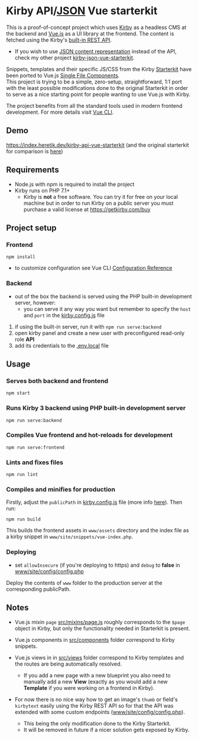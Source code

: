 # Kirby API/[JSON](https://github.com/jmheretik/kirby-json-vue-starterkit#kirby-apijson-vue-starterkit) Vue starterkit


This is a proof-of-concept project which uses [Kirby](https://getkirby.com/) as a headless CMS at the backend and [Vue.js](https://vuejs.org/) as a UI library at the frontend. The content is fetched using the Kirby's [built-in REST API](https://getkirby.com/docs/guide/api/introduction).

- If you wish to use [JSON content representation](https://getkirby.com/docs/guide/templates/content-representations) instead of the API, check my other project [kirby-json-vue-starterkit](https://github.com/jmheretik/kirby-json-vue-starterkit).

Snippets, templates and their specific JS/CSS from the Kirby [Starterkit](https://github.com/getkirby/starterkit) have been ported to Vue.js [Single File Components](https://vuejs.org/v2/guide/single-file-components.html).  
This project is trying to be a simple, zero-setup, straightforward, 1:1 port with the least possible modifications done to the original Starterkit in order to serve as a nice starting point for people wanting to use Vue.js with Kirby.

The project benefits from all the standard tools used in modern frontend development. For more details visit [Vue CLI](https://cli.vuejs.org/).

## Demo

https://index.heretik.dev/kirby-api-vue-starterkit (and the original starterkit for comparison is [here](https://index.heretik.dev/kirby-starterkit))

## Requirements

- Node.js with npm is required to install the project
- Kirby runs on PHP 7.1+
  - Kirby is **not** a free software. You can try it for free on your local machine but in order to run Kirby on a public server you must purchase a valid license at https://getkirby.com/buy

## Project setup

### Frontend
```
npm install
```
- to customize configuration see Vue CLI [Configuration Reference](https://cli.vuejs.org/config/)

### Backend

- out of the box the backend is served using the PHP built-in development server, however:
  - you can serve it any way you want but remember to specify the `host` and `port` in the [kirby.config.js](kirby.config.js) file

1. if using the built-in server, run it with `npm run serve:backend`
2. open kirby panel and create a new user with preconfigured read-only role **API**
3. add its credentials to the [.env.local](.env.local) file

## Usage

### Serves both backend and frontend
```
npm start
```

### Runs Kirby 3 backend using PHP built-in development server
```
npm run serve:backend
```

### Compiles Vue frontend and hot-reloads for development
```
npm run serve:frontend
```

### Lints and fixes files
```
npm run lint
```

### Compiles and minifies for production
Firstly, adjust the `publicPath` in [kirby.config.js](kirby.config.js) file (more info [here](https://cli.vuejs.org/config/#publicpath)). Then run:

```
npm run build
```

This builds the frontend assets in `www/assets` directory and the index file as a kirby snippet in `www/site/snippets/vue-index.php`.

### Deploying

- set `allowInsecure` (if you're deploying to https) and `debug` to **false** in [www/site/config/config.php](www/site/config/config.php)

Deploy the contents of `www` folder to the production server at the corresponding publicPath.

## Notes

- Vue.js mixin `page` [src/mixins/page.js](src/components/mixins/page.js) roughly corresponds to the `$page` object in Kirby, but only the functionality needed in Starterkit is present.
- Vue.js components in [src/components](src/components) folder correspond to Kirby snippets.
- Vue.js views in in [src/views](src/views) folder correspond to Kirby templates and the routes are being automatically resolved.
  - If you add a new page with a new blueprint you also need to manually add a new **View** (exactly as you would add a new **Template** if you were working on a frontend in Kirby).

- For now there is no nice way how to get an image's `thumb` or field's `kirbytext` easily using the Kirby REST API so for that the API was extended with some custom endpoints ([www/site/config/config.php](www/site/config/config.php)).
  - This being the only modification done to the Kirby Starterkit.
  - It will be removed in future if a nicer solution gets exposed by Kirby.
